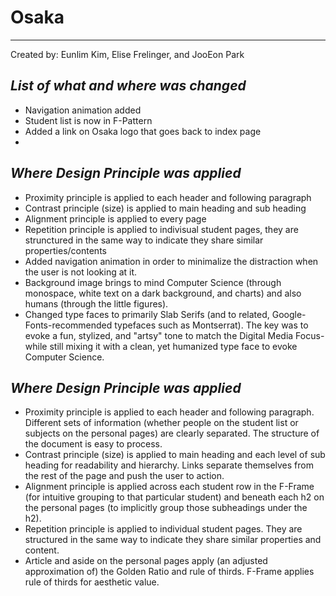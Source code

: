 # **Osaka**

-------------------
Created by: Eunlim Kim, Elise Frelinger, and JooEon Park

## *List of what and where was changed*
 + Navigation animation added
 + Student list is now in F-Pattern
 + Added a link on Osaka logo that goes back to index page
 + 

## *Where Design Principle was applied*
 + Proximity principle is applied to each header and following paragraph
 + Contrast principle (size) is applied to main heading and sub heading
 + Alignment principle is applied to every page
 + Repetition principle is applied to indivisual student pages, they are strunctured in the same way to indicate they share similar properties/contents
 + Added navigation animation in order to minimalize the distraction when the user is not looking at it.
 + Background image brings to mind Computer Science (through monospace, white text on a dark background, and charts) and also humans (through the little figures).
 + Changed type faces to primarily Slab Serifs (and to related, Google-Fonts-recommended typefaces such as Montserrat). The key
 was to evoke a fun, stylized, and "artsy" tone to match the Digital Media Focus- while still mixing it with a clean, yet humanized type face to evoke Computer Science.

## *Where Design Principle was applied*
 + Proximity principle is applied to each header and following paragraph. Different sets of information (whether people on the student list or subjects on the personal pages) are clearly separated. The structure of the document is easy to process.
 + Contrast principle (size) is applied to main heading and each level of sub heading for readability and hierarchy. Links separate themselves from the rest of the page and push the user to action.
 + Alignment principle is applied across each student row in the F-Frame (for intuitive grouping to that particular student) and beneath each h2 on the personal pages (to implicitly group those subheadings under the h2).
 + Repetition principle is applied to individual student pages. They are structured in the same way to indicate they share similar properties and content.
 + Article and aside on the personal pages apply (an adjusted approximation of) the Golden Ratio and rule of thirds. F-Frame applies rule of thirds for aesthetic value.

